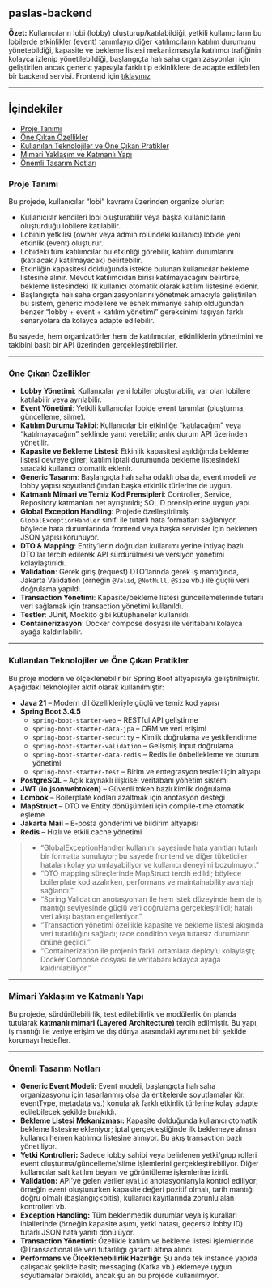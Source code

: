 ## paslas-backend

**Özet:**
Kullanıcıların lobi (lobby) oluşturup/katılabildiği, yetkili kullanıcıların bu lobilerde etkinlikler (event) tanımlayıp diğer katılımcıların katılım durumunu yönetebildiği, kapasite ve bekleme listesi mekanizmasıyla katılımcı trafiğinin kolayca izlenip yönetilebildiği, başlangıçta halı saha organizasyonları için geliştirilen ancak generic yapısıyla farklı tip etkinliklere de adapte edilebilen bir backend servisi. Frontend için [tıklayınız](https://github.com/SuleymanAliburakCinar/paslas-frontend)

---

## İçindekiler

* [Proje Tanımı](#proje-tanımı)
* [Öne Çıkan Özellikler](#öne-çıkan-özellikler)
* [Kullanılan Teknolojiler ve Öne Çıkan Pratikler](#kullanılan-teknolojiler-ve-öne-çıkan-pratikler)
* [Mimari Yaklaşım ve Katmanlı Yapı](#mimari-yaklaşım-ve-katlanlı-yapı)
* [Önemli Tasarım Notları](#önemli-tasarım-notları)

### Proje Tanımı

Bu projede, kullanıcılar “lobi” kavramı üzerinden organize olurlar:

* Kullanıcılar kendileri lobi oluşturabilir veya başka kullanıcıların oluşturduğu lobilere katılabilir.
* Lobinin yetkilisi (owner veya admin rolündeki kullanıcı) lobide yeni etkinlik (event) oluşturur.
* Lobideki tüm katılımcılar bu etkinliği görebilir, katılım durumlarını (katılacak / katılmayacak) belirtebilir.
* Etkinliğin kapasitesi dolduğunda istekte bulunan kullanıcılar bekleme listesine alınır. Mevcut katılımcıdan birisi katılmayacağını belirtirse, bekleme listesindeki ilk kullanıcı otomatik olarak katılım listesine eklenir.
* Başlangıçta halı saha organizasyonlarını yönetmek amacıyla geliştirilen bu sistem, generic modellere ve esnek mimariye sahip olduğundan benzer “lobby + event + katılım yönetimi” gereksinimi taşıyan farklı senaryolara da kolayca adapte edilebilir.

Bu sayede, hem organizatörler hem de katılımcılar, etkinliklerin yönetimini ve takibini basit bir API üzerinden gerçekleştirebilirler.

---

### Öne Çıkan Özellikler

* **Lobby Yönetimi**: Kullanıcılar yeni lobiler oluşturabilir, var olan lobilere katılabilir veya ayrılabilir.
* **Event Yönetimi**: Yetkili kullanıcılar lobide event tanımlar (oluşturma, güncelleme, silme).
* **Katılım Durumu Takibi**: Kullanıcılar bir etkinliğe “katılacağım” veya “katılmayacağım” şeklinde yanıt verebilir; anlık durum API üzerinden yönetilir.
* **Kapasite ve Bekleme Listesi**: Etkinlik kapasitesi aşıldığında bekleme listesi devreye girer; katılım iptali durumunda bekleme listesindeki sıradaki kullanıcı otomatik eklenir.
* **Generic Tasarım**: Başlangıçta halı saha odaklı olsa da, event modeli ve lobby yapısı soyutlandığından başka etkinlik türlerine de uygun.
* **Katmanlı Mimari ve Temiz Kod Prensipleri**: Controller, Service, Repository katmanları net ayrıştırıldı; SOLID prensiplerine uygun yapı.
* **Global Exception Handling**: Projede özelleştirilmiş `GlobalExceptionHandler` sınıfı ile tutarlı hata formatları sağlanıyor, böylece hata durumlarında frontend veya başka servisler için beklenen JSON yapısı korunuyor.
* **DTO & Mapping**: Entity’lerin doğrudan kullanımı yerine ihtiyaç bazlı DTO’lar tercih edilerek API sürdürülmesi ve versiyon yönetimi kolaylaştırıldı.
* **Validation**: Gerek giriş (request) DTO’larında gerek iş mantığında, Jakarta Validation (örneğin `@Valid`, `@NotNull`, `@Size` vb.) ile güçlü veri doğrulama yapıldı.
* **Transaction Yönetimi**: Kapasite/bekleme listesi güncellemelerinde tutarlı veri sağlamak için transaction yönetimi kullanıldı.
* **Testler**: JUnit, Mockito gibi kütüphaneler kullanıldı.
* **Containerizasyon**: Docker compose dosyası ile veritabanı kolayca ayağa kaldırılabilir.

---

### Kullanılan Teknolojiler ve Öne Çıkan Pratikler

Bu proje modern ve ölçeklenebilir bir Spring Boot altyapısıyla geliştirilmiştir. Aşağıdaki teknolojiler aktif olarak kullanılmıştır:

- **Java 21** – Modern dil özellikleriyle güçlü ve temiz kod yapısı
- **Spring Boot 3.4.5**
  - `spring-boot-starter-web` – RESTful API geliştirme
  - `spring-boot-starter-data-jpa` – ORM ve veri erişimi
  - `spring-boot-starter-security` – Kimlik doğrulama ve yetkilendirme
  - `spring-boot-starter-validation` – Gelişmiş input doğrulama
  - `spring-boot-starter-data-redis` – Redis ile önbellekleme ve oturum yönetimi
  - `spring-boot-starter-test` – Birim ve entegrasyon testleri için altyapı
- **PostgreSQL** – Açık kaynaklı ilişkisel veritabanı yönetim sistemi
- **JWT (io.jsonwebtoken)** – Güvenli token bazlı kimlik doğrulama
- **Lombok** – Boilerplate kodları azaltmak için anotasyon desteği
- **MapStruct** – DTO ve Entity dönüşümleri için compile-time otomatik eşleme
- **Jakarta Mail** – E-posta gönderimi ve bildirim altyapısı
- **Redis** – Hızlı ve etkili cache yönetimi

> * “GlobalExceptionHandler kullanımı sayesinde hata yanıtları tutarlı bir formatta sunuluyor; bu sayede frontend ve diğer tüketiciler hataları kolay yorumlayabiliyor ve kullanıcı deneyimi bozulmuyor.”
> * “DTO mapping süreçlerinde MapStruct tercih edildi; böylece boilerplate kod azalırken, performans ve maintainability avantajı sağlandı.”
> * “Spring Validation anotasyonları ile hem istek düzeyinde hem de iş mantığı seviyesinde güçlü veri doğrulama gerçekleştirildi; hatalı veri akışı baştan engelleniyor.”
> * “Transaction yönetimi özellikle kapasite ve bekleme listesi akışında veri tutarlılığını sağladı; race condition veya tutarsız durumların önüne geçildi.”
> * “Containerization ile projenin farklı ortamlara deploy’u kolaylaştı; Docker Compose dosyası ile veritabanı kolayca ayağa kaldırılabiliyor.”

---

### Mimari Yaklaşım ve Katmanlı Yapı

Bu projede, sürdürülebilirlik, test edilebilirlik ve modülerlik ön planda tutularak **katmanlı mimari (Layered Architecture)** tercih edilmiştir. Bu yapı, iş mantığı ile veriye erişim ve dış dünya arasındaki ayrımı net bir şekilde korumayı hedefler.

---

### Önemli Tasarım Notları

* **Generic Event Modeli:** Event modeli, başlangıçta halı saha organizasyonu için tasarlanmış olsa da entitelerde soyutlamalar (ör. eventType, metadata vs.) konularak farklı etkinlik türlerine kolay adapte edilebilecek şekilde bırakıldı.
* **Bekleme Listesi Mekanizması:** Kapasite dolduğunda kullanıcı otomatik bekleme listesine ekleniyor; iptal gerçekleştiğinde ilk beklemeye alınan kullanıcı hemen katılımcı listesine alınıyor. Bu akış transaction bazlı yönetiliyor.
* **Yetki Kontrolleri:** Sadece lobby sahibi veya belirlenen yetki/grup rolleri event oluşturma/güncelleme/silme işlemlerini gerçekleştirebiliyor. Diğer kullanıcılar salt katılım beyanı ve görüntüleme işlemlerine izinli.
* **Validation:** API’ye gelen veriler `@Valid` anotasyonlarıyla kontrol ediliyor; örneğin event oluştururken kapasite değeri pozitif olmalı, tarih mantığı doğru olmalı (başlangıç\<bitis), kullanıcı kayıtlarında zorunlu alan kontrolleri vb.
* **Exception Handling:** Tüm beklenmedik durumlar veya iş kuralları ihlallerinde (örneğin kapasite aşımı, yetki hatası, geçersiz lobby ID) tutarlı JSON hata yanıtı dönülüyor.
* **Transaction Yönetimi:** Özellikle katılım ve bekleme listesi işlemlerinde @Transactional ile veri tutarlılığı garanti altına alındı.
* **Performans ve Ölçeklenebilirlik Hazırlığı:** Şu anda tek instance yapıda çalışacak şekilde basit; messaging (Kafka vb.) eklemeye uygun soyutlamalar bırakıldı, ancak şu an bu projede kullanılmıyor.
